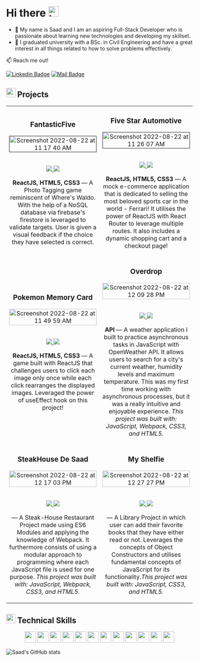 # Hi there <img src="https://user-images.githubusercontent.com/1303154/88677602-1635ba80-d120-11ea-84d8-d263ba5fc3c0.gif" width="28px" height="28px" alt="hi">

- 🔭 My name is Saad and I am an aspiring Full-Stack Developer who is passionate about learning new technologies and developing my skillset.
- 🙆‍ I graduated university with a BSc. in Civil Engineering and have a great interest in all things related to how to solve problems effectively.

📫 Reach me out!

[![Linkedin Badge](https://img.shields.io/badge/-%40saadniazifed-blue?style=flat&labelColor=0e76a8&logo=linkedin&logoColor=white)](https://www.linkedin.com/in/saadniazifed/)
[![Mail Badge](<https://img.shields.io/badge/-saadniazifed(Gmail)-red?style=flat&labelColor=red&logo=gmail&logoColor=white>)]()

<h2 align="left"><img src="https://user-images.githubusercontent.com/1689092/172069493-07c346a5-6f3b-4274-9af7-7e2cd7554777.png" height=25px>   Projects</h2>

<table>
<tr>

   <td width="50%">
      <h3 align="center" color="white">FantasticFive</h3>
      <div align="center">  
         <a href='' target=_"blank">
          <img width="100%" alt="Screenshot 2022-08-22 at 11 17 40 AM" src="https://user-images.githubusercontent.com/86664192/185852314-2aacaa02-c7dd-4677-ac66-fa49c093b956.png">
         </a>
         <br>
         <br>
         <p>
            <a href="https://github.com/saadniazifed/Photo-Tagging-App" target="_blank">
               <img src="https://img.shields.io/badge/Code-lightgrey?style=for-the-badge&logo=github"/>
            </a>  
            <a href="https://saadniazifed.github.io/Photo-Tagging-App/" target="_blank">
               <img src="https://img.shields.io/badge/-demo-purple?style=for-the-badge&color=3C005A"/>
            </a>
         </p>
         <p><strong>ReactJS, HTML5, CSS3</strong> — A Photo Tagging game reminiscent of Where's Waldo. With the help of a NoSQL database via firebase's firestore is leveraged to validate targets. User is given a visual feedback if the choice they have selected is correct.</p>
      </div>
   </td>
   
   <td width="50%">
      <h3 align="center" color="white">Five Star Automotive</h3>
      <div align="center">  
         <a href='' target=_"blank">      
               <img width="100%" alt="Screenshot 2022-08-22 at 11 26 07 AM" src="https://user-images.githubusercontent.com/86664192/185856122-04dd314c-a68e-40b1-be6e-73ad8612cd36.png">
         </a>
         <br>
         <br>
         <p>
            <a href="https://github.com/saadniazifed/Shopping-Cart" target="_blank">
               <img src="https://img.shields.io/badge/Code-lightgrey?style=for-the-badge&logo=github"/>
            </a>  
            <a href="https://saadniazifed.github.io/Shopping-Cart/" target="_blank">
               <img src="https://img.shields.io/badge/-demo-purple?style=for-the-badge&color=3C005A"/>
            </a>
         </p>
         <p><strong>ReactJS, HTML5, CSS3</strong> — A mock e-commerce application that is dedicated to selling the most beloved sports car in the world - Ferrari! It utilises the power of ReactJS with React Router to leverage multiple routes. It also includes a dynamic shopping cart and a checkout page!</p>


      
   </td>

   
   </tr>
   <tr>
      <td width="50%">
      <h3 align="center" color="white">Pokemon Memory Card</h3>
      <div align="center">
         <a href="https://github.com/saadniazifed/Pokemon-Memory-Card" target=_"blank">
            <img width="100%" alt="Screenshot 2022-08-22 at 11 49 59 AM" src="https://user-images.githubusercontent.com/86664192/185857090-ccc083d5-7fe4-4085-aafc-ab86b7698a6e.png">
                     </a>
         <br>
         <br>
         <p>
            <a href="https://github.com/saadniazifed/Pokemon-Memory-Card" target="_blank">
               <img src="https://img.shields.io/badge/Code-lightgrey?style=for-the-badge&logo=github"/>
            </a>  
            <a href="https://saadniazifed.github.io/Pokemon-Memory-Card/" target="_blank">
               <img src="https://img.shields.io/badge/-demo-purple?style=for-the-badge&color=3C005A"/>
            </a>
         </p>
         <p><strong>ReactJS, HTML5, CSS3</strong> — A game built with ReactJS that challenges users to click each image only once while each click rearranges the displayed images. Leveraged the power of useEffect hook on this project!</p>
      </div>
   </td>
      
   <td width="50%">
      <h3 align="center" color="white">Overdrop</h3>
      <div align="center">  
         <a href="https://github.com/saadniazifed/odin-weather-app" target=_"blank">
            <img width="100%" alt="Screenshot 2022-08-22 at 12 09 28 PM" src="https://user-images.githubusercontent.com/86664192/185860464-89d98d1f-7460-4d45-ac21-327420970a59.png">
                 </a>
         <br>
         <br>
         <p>
            <a href="https://github.com/saadniazifed/odin-weather-app/" target="_blank">
               <img src="https://img.shields.io/badge/Code-lightgrey?style=for-the-badge&logo=github"/>
            </a>  
            <a href="https://saadniazifed.github.io/odin-weather-app//" target="_blank">
               <img src="https://img.shields.io/badge/-demo-purple?style=for-the-badge&color=3C005A"/>
            </a>
         </p>
        <p><strong>API</strong> — A weather application I built to practice asynchronous tasks in JavaScript with OpenWeather API. It allows users to search for a city's current weather, humidity levels and maximum temperature. This was my first time working with asynchronous processes, but it was a really intuitive and enjoyable experience. <em>This project was built with: JavaScript, Webpack, CSS3, and HTML5.</em></p>
      </div>
   </td>
   </tr>
    <tr>
       
   <td width="50%">
      <h3 align="center" color="white">SteakHouse De Saad</h3>
      <div align="center">  
         <a href="https://github.com/saadniazifed/the-restaurant-project" target=_"blank">
            <img width="100%" alt="Screenshot 2022-08-22 at 12 17 03 PM" src="https://user-images.githubusercontent.com/86664192/185862285-47f835d3-868e-42ff-ab8d-9fd1b0cdf065.png">
                 </a>
         <br>
         <br>
         <p>
            <a href="https://github.com/saadniazifed/the-restaurant-project/" target="_blank">
               <img src="https://img.shields.io/badge/Code-lightgrey?style=for-the-badge&logo=github"/>
            </a>  
            <a href="https://saadniazifed.github.io/the-restaurant-project/" target="_blank">
               <img src="https://img.shields.io/badge/-demo-purple?style=for-the-badge&color=3C005A"/>
            </a>
         </p>
        <p> — A Steak-House Restaurant Project made using ES6 Modules and applying the knowledge of Webpack. It furthermore consists of using a modular approach to programming where each JavaScript file is used for one purpose. <em>This project was built with: JavaScript, Webpack, CSS3, and HTML5.</em></p>
      </div>
  
   </td>

<td width="50%">
      <h3 align="center" color="white">My Shelfie</h3>
      <div align="center">  
         <a href='https://github.com/saadniazifed/Library-Project' target=_"blank">
            <img width="100%" alt="Screenshot 2022-08-22 at 12 27 27 PM" src="https://user-images.githubusercontent.com/86664192/185864414-b8995f80-a7d4-4b7a-b2ce-1c796afc58fe.png">
         </a>
         <br>
         <br>
         <p>
            <a href="https://github.com/saadniazifed/Library-Project/" target="_blank">
               <img src="https://img.shields.io/badge/Code-lightgrey?style=for-the-badge&logo=github"/>
            </a>
            <a href="https://saadniazifed.github.io/Library-Project/" target="_blank">
               <img src="https://img.shields.io/badge/-demo-purple?style=for-the-badge&color=3C005A"/>
            </a>
            <p> — A Library Project in which user can add their favorite books that they have either read or not. Leverages the concepts of Object Constructors and utilises fundamental concepts of JavaScript for its functionality.<em>This project was built with: JavaScript, CSS3, and HTML5.</em></p>

   </tr>
</table>

<h2 align="left"><img src="https://user-images.githubusercontent.com/1689092/172069493-07c346a5-6f3b-4274-9af7-7e2cd7554777.png" height=25px>   Technical Skills</h2>
<p align="center">
<img src="https://img.shields.io/badge/HTML5-3C005A?style=for-the-badge&logo=html5&logoColor=white" height=30>
<img src="https://img.shields.io/badge/CSS3-3C005A?style=for-the-badge&logo=css3&logoColor=white" height=30>
<img src="https://img.shields.io/badge/JavaScript-3C005A?style=for-the-badge&logo=javascript&logoColor=white" height=30>
<img src="https://img.shields.io/badge/Firebase-3C005A?style=for-the-badge&logo=firebase&logoColor=white" height=30>
<img src="https://img.shields.io/badge/Figma-3C005A?style=for-the-badge&logo=figma&logoColor=white" height=30>
<img src="https://img.shields.io/badge/React.js-3C005A?style=for-the-badge&logo=react&logoColor=white" height=30>
<img src="https://img.shields.io/badge/Jest-3C005A?style=for-the-badge&logo=jest&logoColor=white" height=30>
<img src="https://img.shields.io/badge/npm-3C005A?style=for-the-badge&logo=npm&logoColor=white" height=30>
<img src="https://img.shields.io/badge/Node.js-3C005A?style=for-the-badge&logo=nodedotjs&logoColor=white" height=30>
<img src="https://img.shields.io/badge/GIT-3C005A?style=for-the-badge&logo=git&logoColor=white" height=30>
<img src="https://img.shields.io/badge/Linux-3C005A?style=for-the-badge&logo=linux&logoColor=white" height=30>
<img src="https://img.shields.io/badge/Microsoft-3C005A?style=for-the-badge&logo=microsoft&logoColor=white" height=30>
</p>


![Saad's GitHub stats](https://github-readme-stats.vercel.app/api?username=saadniazifed&theme=radical&show_icons=true)

<!--
**saadniazifed/saadniazifed** is a ✨ _special_ ✨ repository because its `README.md` (this file) appears on your GitHub profile.

Here are some ideas to get you started:

- 🔭 I’m currently working on ...
- 🌱 I’m currently learning ...
- 👯 I’m looking to collaborate on ...
- 🤔 I’m looking for help with ...
- 💬 Ask me about ...
- 📫 How to reach me: ...
- 😄 Pronouns: ...
- ⚡ Fun fact: ...
-->
